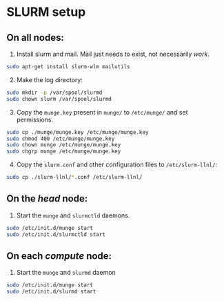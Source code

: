 # SLURM setup

## On all nodes:

1) Install slurm and mail.  Mail just needs to exist, not necessarily _work_.

```bash 
sudo apt-get install slurm-wlm mailutils
```

2) Make the log directory:
``` bash 
sudo mkdir -p /var/spool/slurmd
sudo chown slurm /var/spool/slurmd 
```

3) Copy the `munge.key` present in `munge/` to `/etc/munge/` and set permissions.
```bash 
sudo cp ./munge/munge.key /etc/munge/munge.key
sudo chmod 400 /etc/munge/munge.key
sudo chown munge /etc/munge/munge.key
sudo chgrp munge /etc/munge/munge.key
```

4) Copy the `slurm.conf` and other configuration files to `/etc/slurm-llnl/`:
```bash
sudo cp ./slurm-llnl/*.conf /etc/slurm-llnl/
```


## On the *head* node:
1) Start the `munge` and `slurmctld` daemons.
``` bash
sudo /etc/init.d/munge start
sudo /etc/init.d/slurmctld start
```




## On each *compute* node:
1) Start the `munge` and `slurmd` daemon
``` bash
sudo /etc/init.d/munge start
sudo /etc/init.d/slurmd start
```





